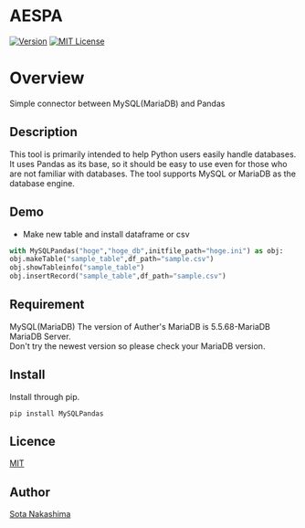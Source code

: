 AESPA
============
[![Version](https://img.shields.io/badge/stable-main-gree)](https://github.com/Sota-Nakashima/AESPA)
[![MIT License](http://img.shields.io/badge/license-MIT-blue.svg?style=flat)](https://github.com/Sota-Nakashima/AESPA/blob/main/LICENCE)
#  Overview
Simple connector between MySQL(MariaDB) and Pandas

## Description
This tool is primarily intended to help Python users easily handle databases.
It uses Pandas as its base, so it should be easy to use even for those who are not familiar with databases.
The tool supports MySQL or MariaDB as the database engine.
## Demo
* Make new table and install dataframe or csv
```python:tutoring.py
with MySQLPandas("hoge","hoge_db",initfile_path="hoge.ini") as obj:
obj.makeTable("sample_table",df_path="sample.csv")
obj.showTableinfo("sample_table")
obj.insertRecord("sample_table",df_path="sample.csv")
```

## Requirement
MySQL(MariaDB)
The version of Auther's MariaDB is 5.5.68-MariaDB MariaDB Server.  
Don't try the newest version so please check your MariaDB version.
## Install
Install through pip.
```
pip install MySQLPandas
```

## Licence

[MIT](https://github.com/Sota-Nakashima/SSERAFIM/blob/main/LICENCE)

## Author

[Sota Nakashima](https://github.com/Sota-Nakashima)